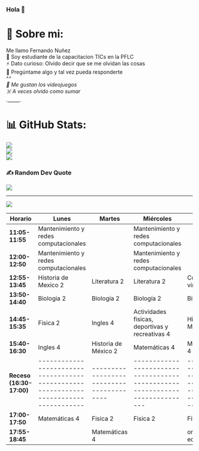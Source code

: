 ### Hola 👋
# 💫 Sobre mi:
Me llamo Fernando Nuñez<br>🌱 Soy estudiante de la capacitacion TICs en la PFLC<br>⚡ Dato curioso: Olvido decir que se me olvidan las cosas<br>💬 Pregúntame algo y tal vez pueda responderte<br>  ^_^<br>👾 Me gustan los videojuegos<br>☠️ A veces olvido como sumar<br>.______.

# 📊 GitHub Stats:
![](https://github-readme-stats.vercel.app/api?username=FerNuCh&theme=onedark&hide_border=false&include_all_commits=false&count_private=false)<br/>
![](https://github-readme-streak-stats.herokuapp.com/?user=FerNuCh&theme=onedark&hide_border=false)<br/>
![](https://github-readme-stats.vercel.app/api/top-langs/?username=FerNuCh&theme=onedark&hide_border=false&include_all_commits=false&count_private=false&layout=compact)

### ✍️ Random Dev Quote
![](https://quotes-github-readme.vercel.app/api?type=horizontal&theme=radical)

---
[![](https://visitcount.itsvg.in/api?id=FerNuCh&icon=0&color=0)](https://visitcount.itsvg.in)

| **Horario**              | Lunes                                                                                | Martes                                   | Miércoles                                                                   | Jueves                                                           | Viernes                                                    |
|--------------------------|--------------------------------------------------------------------------------------|------------------------------------------|-----------------------------------------------------------------------------|------------------------------------------------------------------|------------------------------------------------------------|
| **11:05-11:55**          | Mantenimiento y redes computacionales                                                |                                          | Mantenimiento y redes computacionales                                       |                                                                  |                                                            |
| **12:00-12:50**          | Mantenimiento y redes computacionales                                                |                                          | Mantenimiento y redes computacionales                                       |                                                                  | Comunidades virtuales                                      |
| **12:55-13:45**          | Historia de Mexico 2                                                                 | Literatura 2                             | Literatura 2                                                                | Comunidades virtuales                                            | Comunidades virtuales                                      |
| **13:50-14:40**          | Biologia 2                                                                           | Biología 2                               | Biología 2                                                                  | Biologia 2                                                       | Literatura 2                                               |
| **14:45-15:35**          | Fisica 2                                                                             | Ingles 4                                 | Actividades fisicas, deportivas y recreativas 4                             | Historia de México 2                                             | Matemáticas 4                                              |
| **15:40-16:30**          | Ingles 4                                                                             | Historia de México 2                     | Matemáticas 4                                                               | Matemáticas 4                                                    | Ingles 4                                                   |
| **Receso (16:30-17:00)** | ------------------------------------------------------------------------------------ | ---------------------------------------- | --------------------------------------------------------------------------- | ---------------------------------------------------------------- | ---------------------------------------------------------- |
| **17:00-17:50**          | Matemáticas 4                                                                        | Fisica 2                                 | Fisica 2                                                                    | Física 2                                                         | Física 2                                                   |
| **17:55-18:45**          |                                                                                      | Matemáticas 4                            |                                                                             | orientación educativa 4                                          |                                                            |


<!-- Proudly created with GPRM ( https://gprm.itsvg.in ) -->
<!--
**FerNuCh/FerNuCh** is a ✨ _special_ ✨ repository because its `README.md` (this file) appears on your GitHub profile.

Here are some ideas to get you started:

- 🔭 I’m currently working on ...
- 🌱 I’m currently learning ...
- 👯 I’m looking to collaborate on ...
- 🤔 I’m looking for help with ...
- 💬 Ask me about ...
- 📫 How to reach me: ...
- 😄 Pronouns: ...
- ⚡ Fun fact: ...
-->
